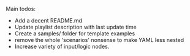 Main todos:
- Add a decent README.md
- Update playlist description with last update time
- Create a samples/ folder for template examples
- remove the whole 'scenarios' nonsense to make YAML less nested
- Increase variety of input/logic nodes.
